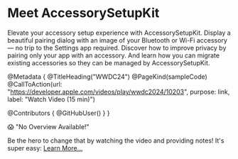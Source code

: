# Meet AccessorySetupKit

Elevate your accessory setup experience with AccessorySetupKit. Display a beautiful pairing dialog with an image of your Bluetooth or Wi-Fi accessory — no trip to the Settings app required. Discover how to improve privacy by pairing only your app with an accessory. And learn how you can migrate existing accessories so they can be managed by AccessorySetupKit.

@Metadata {
   @TitleHeading("WWDC24")
   @PageKind(sampleCode)
   @CallToAction(url: "https://developer.apple.com/videos/play/wwdc2024/10203", purpose: link, label: "Watch Video (15 min)")

   @Contributors {
      @GitHubUser(<replace this with your GitHub handle>)
   }
}

😱 "No Overview Available!"

Be the hero to change that by watching the video and providing notes! It's super easy:
 [Learn More…](https://wwdcnotes.com/documentation/wwdcnotes/contributing)
